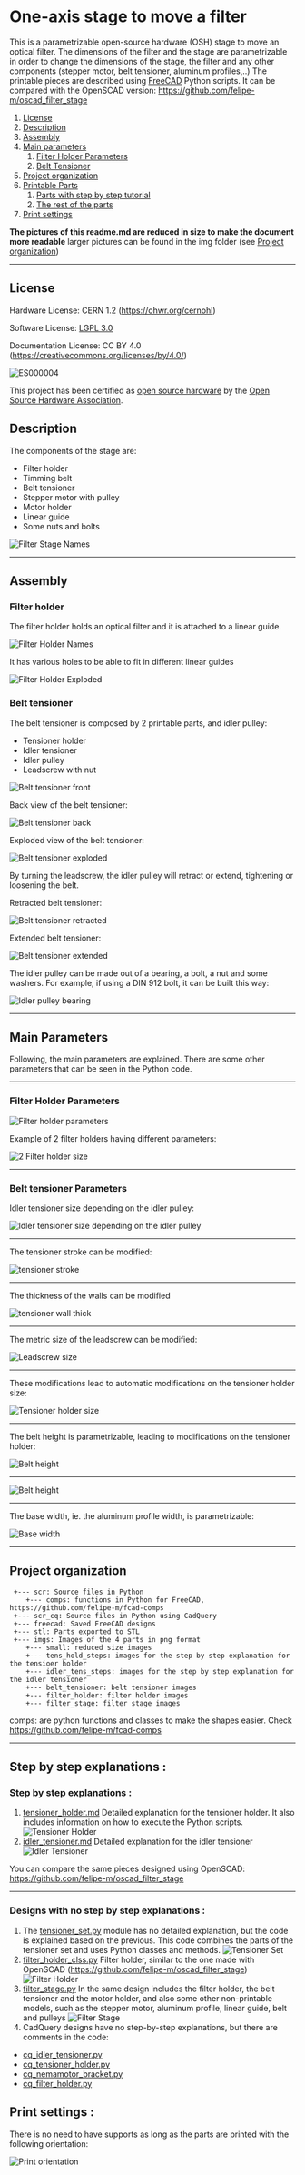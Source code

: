 # One-axis stage to move a filter

This is a parametrizable open-source hardware (OSH) stage to move an optical filter. 
The dimensions of the filter and the stage are parametrizable in order to change the dimensions of the stage, the filter and any other components (stepper motor, belt tensioner, aluminum profiles,..)
The printable pieces are described using [FreeCAD](http://freecadweb.org/) Python scripts.
It can be compared with the OpenSCAD version: https://github.com/felipe-m/oscad_filter_stage

1. [License](#license)
2. [Description](#description)
3. [Assembly](#assembly)
4. [Main parameters](#main_parameters)
    1. [Filter Holder Parameters](#filter_holder_param)
    2. [Belt Tensioner](#belt_tensioner_param)
5.  [Project organization](#directory)
6.  [Printable Parts](#printed_parts)
    1. [Parts with step by step tutorial](#tutorial_step)
    2. [The rest of the parts](#no_tutorial)
7.  [Print settings](#print_set)

    
**The pictures of this readme.md are reduced in size to make the document more readable** larger pictures can be found in the img folder (see [Project organization](#directory))

---
## License <a name="license"></a>


Hardware License: CERN 1.2 (https://ohwr.org/cernohl)

Software License: [LGPL 3.0](./License.md)

Documentation License: CC BY 4.0 (https://creativecommons.org/licenses/by/4.0/)

![ES000004](imgs/small/OSHW_mark_ES000004.png )

This project has been certified as [open source hardware](https://certification.oshwa.org/es000004.html) by the [Open Source Hardware Association](https://www.oshwa.org/). 


## Description <a name="description"></a>

The components of the stage are:
* Filter holder
* Timming belt
* Belt tensioner
* Stepper motor with pulley
* Motor holder
* Linear guide
* Some nuts and bolts

![Filter Stage Names](imgs/small/filter_stage/filter_stage_name.jpg )

---

## Assembly <a name="assembly"></a>

### Filter holder

The filter holder holds an optical filter and it is attached to a linear guide. 

![Filter Holder Names](imgs/small/filter_holder/filter_holder_names.jpg )


It has various holes to be able to fit in different linear guides

![Filter Holder Exploded](imgs/small/filter_holder/filter_holder_exploded_name.jpg )


### Belt tensioner

The belt tensioner is composed by 2 printable parts, and idler pulley:
* Tensioner holder
* Idler tensioner
* Idler pulley
* Leadscrew with nut

![Belt tensioner front](imgs/small/belt_tensioner/tensioner_names.jpg )

Back view of the belt tensioner:

![Belt tensioner back](imgs/small/belt_tensioner/tensioner_names_back.jpg )

Exploded view of the belt tensioner:

![Belt tensioner exploded](imgs/small/belt_tensioner/tensioner_set_exploded_names.jpg )

By turning the leadscrew, the idler pulley will retract or extend, tightening or loosening the belt. 

Retracted belt tensioner:

![Belt tensioner retracted](imgs/small/belt_tensioner/idler_tensioner_side.jpg )

Extended belt tensioner:

![Belt tensioner extended](imgs/small/belt_tensioner/idler_tensioner_side_extend.jpg )

The idler pulley can be made out of a bearing, a bolt, a nut and some washers. 
For example, if using a DIN 912 bolt, it can be built this way:

![Idler pulley bearing](imgs/belt_tensioner/idler_tensioner_pulley_name.png )

---

## Main Parameters <a name="main_parameters"></a>
Following, the main parameters are explained.
There are some other parameters that can be seen in the Python code.

---

### Filter Holder Parameters <a name="filter_holder_param"></a>


![Filter holder parameters](imgs/filter_holder/filter_holder_params.png)

Example of 2 filter holders having different parameters:

![2 Filter holder size](imgs/small/filter_holder/filter_holder_2sizes.jpg)

---

### Belt tensioner Parameters <a name="belt_tensioner_param"></a>


Idler tensioner size depending on the idler pulley:

![Idler tensioner size depending on the idler pulley](imgs/small/belt_tensioner/idler_tensioner_idler_pulley_top.jpg)

---

The tensioner stroke can be modified:

![tensioner stroke](imgs/small/belt_tensioner/idler_tensioner_stroke_draw.png)

---

The thickness of the walls can be modified

![tensioner wall thick](imgs/small/belt_tensioner/wall_thick.jpg)

---

The metric size of the leadscrew can be modified:

![Leadscrew size](imgs/small/belt_tensioner/leadscrew_metric.jpg)

---

These modifications lead to automatic modifications on the tensioner holder size:

![Tensioner holder size](imgs/small/belt_tensioner/tensioner_holder_ex_2idlertens.jpg)

---

The belt height is parametrizable, leading to modifications on the tensioner holder:

![Belt height](imgs/small/belt_tensioner/belt_height.png)

---

![Belt height](imgs/small/belt_tensioner/tensioner_set_3belt_h.jpg)


---

The base width, ie. the aluminum profile width, is parametrizable:

![Base width](imgs/small/belt_tensioner/tensioner_holder_ex_3profiles_side.jpg)



---

## Project organization <a name="directory"></a>
```
 +--- scr: Source files in Python
    +--- comps: functions in Python for FreeCAD, https://github.com/felipe-m/fcad-comps
 +--- scr_cq: Source files in Python using CadQuery   
 +--- freecad: Saved FreeCAD designs
 +--- stl: Parts exported to STL
 +--- imgs: Images of the 4 parts in png format
    +--- small: reduced size images
    +--- tens_hold_steps: images for the step by step explanation for the tensioer holder
    +--- idler_tens_steps: images for the step by step explanation for the idler tensioner
    +--- belt_tensioner: belt tensioner images
    +--- filter_holder: filter holder images
    +--- filter_stage: filter stage images
```

 comps: are python functions and classes to make the shapes easier. Check https://github.com/felipe-m/fcad-comps

---


 
## Step by step explanations <a name="printed_parts"></a>:

### Step by step explanations <a name="tutorial_step"></a>:

1. [tensioner_holder.md](./tensioner_holder.md) Detailed explanation for the tensioner holder. It also includes information on how to execute the Python scripts. 
![Tensioner Holder](imgs/small/tens_holder.png )
1. [idler_tensioner.md](./idler_tensioner.md) Detailed explanation for the idler tensioner
![Idler Tensioner](imgs/small/idler_tensioner.png )


You can compare the same pieces designed using OpenSCAD: https://github.com/felipe-m/oscad_filter_stage

---

### Designs with no step by step explanations <a name="no_tutorial"></a>:
1. The [tensioner_set.py](src/tensioner_set.py) module has no detailed explanation, but the code is explained based on the previous. This code combines the parts of the tensioner set and uses Python classes and methods.
![Tensioner Set](imgs/small/tensioner_set.png )
1. [filter_holder_clss.py](src/filter_holder_clss.py) Filter holder, similar to the one made with OpenSCAD (https://github.com/felipe-m/oscad_filter_stage)
![Filter Holder](imgs/small/filter_holder.png )
1. [filter_stage.py](src/filter_stage.py) In the same design includes the filter holder, the belt tensioner and the motor holder, and also some other non-printable models, such as the stepper motor, aluminum profile, linear guide, belt and pulleys
![Filter Stage](imgs/small/filter_stage_1.png )
1. CadQuery designs have no step-by-step explanations, but there are comments in the code:
 + [cq_idler_tensioner.py](src_cq/cq_idler_tensioner.py)
 + [cq_tensioner_holder.py](src_cq/cq_tensioner_holder.py)
 + [cq_nemamotor_bracket.py](src_cq/cq_nemamotor_bracket.py)
 + [cq_filter_holder.py](src_cq/cq_filter_holder.py)
 
## Print settings <a name="print_set"></a>:

There is no need to have supports as long as the parts are printed with the following orientation:

![Print orientation](imgs/small/filter_stage/filter_stage_printable_parts_2.jpg)






